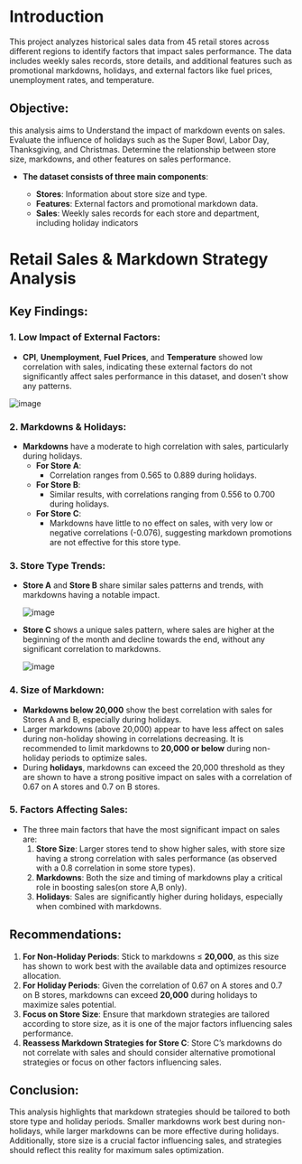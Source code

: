 # Introduction
This project analyzes historical sales data from 45 retail stores across different regions to identify factors that impact sales performance. The data includes weekly sales records, store details, and additional features such as promotional markdowns, holidays, and external factors like fuel prices, unemployment rates, and temperature.
## Objective:
this analysis aims to Understand the impact of markdown events on sales.
Evaluate the influence of holidays such as the Super Bowl, Labor Day, Thanksgiving, and Christmas.
Determine the relationship between store size, markdowns, and other features on sales performance.

- **The dataset consists of three main components**:

  - **Stores**: Information about store size and type.
  - **Features**: External factors and promotional markdown data.
  - **Sales**: Weekly sales records for each store and department, including holiday indicators

# Retail Sales & Markdown Strategy Analysis

## Key Findings:

### 1. Low Impact of External Factors:
- **CPI**, **Unemployment**, **Fuel Prices**, and **Temperature** showed low correlation with sales, indicating these external factors do not significantly affect sales performance in this dataset, and dosen't show any patterns.

  
![image](https://github.com/user-attachments/assets/003153ee-cac6-460a-a24c-8ebd7d15e77a)

### 2. Markdowns & Holidays:
- **Markdowns** have a moderate to high correlation with sales, particularly during holidays.
    - **For Store A**:
        - Correlation ranges from 0.565 to 0.889 during holidays.
    - **For Store B**:
        - Similar results, with correlations ranging from 0.556 to 0.700 during holidays.
    - **For Store C**:
        - Markdowns have little to no effect on sales, with very low or negative correlations (-0.076), suggesting markdown promotions are not effective for this store type.

### 3. Store Type Trends:
- **Store A** and **Store B** share similar sales patterns and trends, with markdowns having a notable impact.
  
  ![image](https://github.com/user-attachments/assets/1e8b0c6d-005f-4011-b4cc-58d054822731)

- **Store C** shows a unique sales pattern, where sales are higher at the beginning of the month and decline towards the end, without any significant correlation to markdowns.

  ![image](https://github.com/user-attachments/assets/8b4f5e7a-6eb6-4eb1-b3cf-283171b848d4)


### 4. Size of Markdown:
- **Markdowns below 20,000** show the best correlation with sales for Stores A and B, especially during holidays.
- Larger markdowns (above 20,000) appear to have less affect on sales during non-holiday showing in correlations decreasing. It is recommended to limit markdowns to **20,000 or below** during non-holiday periods to optimize sales.
- During **holidays**, markdowns can exceed the 20,000 threshold as they are shown to have a strong positive impact on sales with a correlation of 0.67 on A stores and 0.7 on B stores.

### 5. Factors Affecting Sales:
- The three main factors that have the most significant impact on sales are:
    1. **Store Size**: Larger stores tend to show higher sales, with store size having a strong correlation with sales performance (as observed with a 0.8 correlation in some store types).
    2. **Markdowns**: Both the size and timing of markdowns play a critical role in boosting sales(on store A,B only).
    3. **Holidays**: Sales are significantly higher during holidays, especially when combined with markdowns.

## Recommendations:
1. **For Non-Holiday Periods**: Stick to markdowns ≤ **20,000**, as this size has shown to work best with the available data and optimizes resource allocation.
2. **For Holiday Periods**: Given the correlation of 0.67 on A stores and 0.7 on B stores, markdowns can exceed **20,000** during holidays to maximize sales potential.
3. **Focus on Store Size**: Ensure that markdown strategies are tailored according to store size, as it is one of the major factors influencing sales performance.
4. **Reassess Markdown Strategies for Store C**: Store C’s markdowns do not correlate with sales and should consider alternative promotional strategies or focus on other factors influencing sales.

## Conclusion:
This analysis highlights that markdown strategies should be tailored to both store type and holiday periods. Smaller markdowns work best during non-holidays, while larger markdowns can be more effective during holidays. Additionally, store size is a crucial factor influencing sales, and strategies should reflect this reality for maximum sales optimization.
